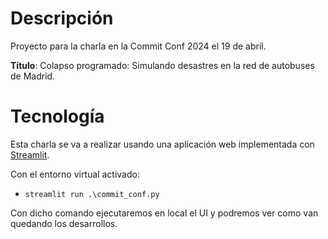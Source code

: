 # Descripción
Proyecto para la charla en la Commit Conf 2024 el 19 de abril.

**Título**: Colapso programado: Simulando desastres en la red de autobuses de Madrid.

# Tecnología
Esta charla se va a realizar usando una aplicación web implementada con [Streamlit](https://streamlit.io/).

Con el entorno virtual activado:
- `streamlit run .\commit_conf.py`

Con dicho comando ejecutaremos en local el UI y podremos ver como van quedando los desarrollos.